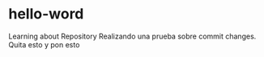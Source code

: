 # hello-word
Learning about Repository
Realizando una prueba sobre commit changes.
Quita esto y pon esto
